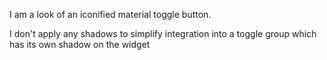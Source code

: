 I am a look of an iconified material toggle button.

I don't apply any shadows to simplify integration into a toggle group which has its own shadow on the widget